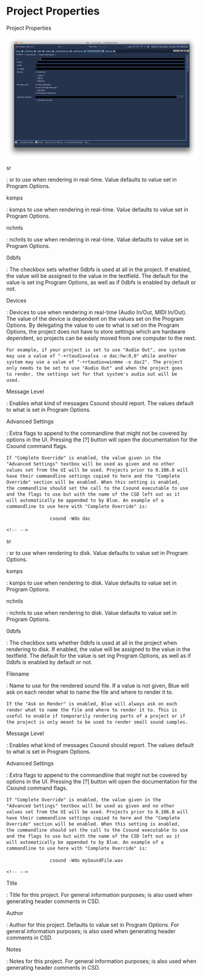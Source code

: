 Project Properties 
==================

Project Properties

![](../../../images/projectProperties.png)

sr

:   sr to use when rendering in real-time. Value defaults to value set
    in Program Options.

ksmps

:   ksmps to use when rendering in real-time. Value defaults to value
    set in Program Options.

nchnls

:   nchnls to use when rendering in real-time. Value defaults to value
    set in Program Options.

0dbfs

:   The checkbox sets whether 0dbfs is used at all in the project. If
    enabled, the value will be assigned to the value in the textfield.
    The default for the value is set ing Program Options, as well as if
    0dbfs is enabled by default or not.

Devices

:   Devices to use when rendering in real-time (Audio In/Out, MIDI
    In/Out). The value of the device is dependent on the values set on
    the Program Options. By delegating the value to use to what is set
    on the Program Options, the project does not have to store settings
    which are hardware dependent, so projects can be easily moved from
    one computer to the next.

    For example, if your project is set to use "Audio Out", one system
    may use a value of "-+rtaudio=alsa -o dac:hw:0,0" while another
    system may use a value of "-+rtaudio=winmme -o dac2". The project
    only needs to be set to use "Audio Out" and when the project goes
    to render, the settings set for that system's audio out will be
    used.

Message Level

:   Enables what kind of messages Csound should report. The values
    default to what is set in Program Options.

Advanced Settings

:   Extra flags to append to the commandline that might not be covered
    by options in the UI. Pressing the \[?\] button will open the
    documentation for the Csound command flags.

    If "Complete Override" is enabled, the value given in the
    "Advanced Settings" textbox will be used as given and no other
    values set from the UI will be used. Projects prior to 0.106.0 will
    have their commandline settings copied to here and the "Complete
    Override" section will be enabled. When this setting is enabled,
    the commandline should set the call to the Csound executable to use
    and the flags to use but with the name of the CSD left out as it
    will automatically be appended to by Blue. An example of a
    commandline to use here with "Complete Override" is:

                    csound -Wdo dac
                  

```{=html}
<!-- -->
```

sr

:   sr to use when rendering to disk. Value defaults to value set in
    Program Options.

ksmps

:   ksmps to use when rendering to disk. Value defaults to value set in
    Program Options.

nchnls

:   nchnls to use when rendering to disk. Value defaults to value set in
    Program Options.

0dbfs

:   The checkbox sets whether 0dbfs is used at all in the project when
    rendering to disk. If enabled, the value will be assigned to the
    value in the textfield. The default for the value is set ing Program
    Options, as well as if 0dbfs is enabled by default or not.

Filename

:   Name to use for the rendered sound file. If a value is not given,
    Blue will ask on each render what to name the file and where to
    render it to.

    If the "Ask on Render" is enabled, Blue will always ask on each
    render what to name the file and where to render it to. This is
    useful to enable if temporarily rendering parts of a project or if
    the project is only meant to be used to render small sound samples.

Message Level

:   Enables what kind of messages Csound should report. The values
    default to what is set in Program Options.

Advanced Settings

:   Extra flags to append to the commandline that might not be covered
    by options in the UI. Pressing the \[?\] button will open the
    documentation for the Csound command flags.

    If "Complete Override" is enabled, the value given in the
    "Advanced Settings" textbox will be used as given and no other
    values set from the UI will be used. Projects prior to 0.106.0 will
    have their commandline settings copied to here and the "Complete
    Override" section will be enabled. When this setting is enabled,
    the commandline should set the call to the Csound executable to use
    and the flags to use but with the name of the CSD left out as it
    will automatically be appended to by Blue. An example of a
    commandline to use here with "Complete Override" is:

                    csound -Wdo mySoundFile.wav
                  

```{=html}
<!-- -->
```

Title

:   Title for this project. For general information purposes; is also
    used when generating header comments in CSD.

Author

:   Author for this project. Defaults to value set in Program Options.
    For general information purposes; is also used when generating
    header comments in CSD.

Notes

:   Notes for this project. For general information purposes; is also
    used when generating header comments in CSD.
